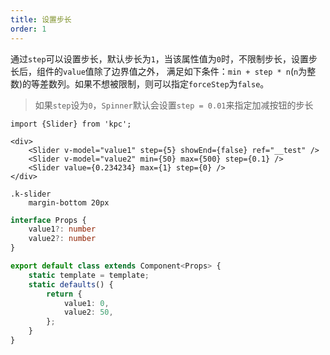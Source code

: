 ```yaml
---
title: 设置步长
order: 1
---
```


通过`step`可以设置步长，默认步长为`1`，当该属性值为`0`时，不限制步长，设置步长后，组件的`value`值除了边界值之外，
满足如下条件：`min + step * n`(`n`为整数)的等差数列。如果不想被限制，则可以指定`forceStep`为`false`。

> 如果`step`设为`0`，`Spinner`默认会设置`step = 0.01`来指定加减按钮的步长

```vdt
import {Slider} from 'kpc';

<div>
    <Slider v-model="value1" step={5} showEnd={false} ref="__test" />
    <Slider v-model="value2" min={50} max={500} step={0.1} />
    <Slider value={0.234234} max={1} step={0} />
</div>
```

```styl
.k-slider
    margin-bottom 20px
```

```ts
interface Props {
    value1?: number
    value2?: number
}

export default class extends Component<Props> {
    static template = template;
    static defaults() {
        return {
            value1: 0,
            value2: 50,
        };
    }
}
```
